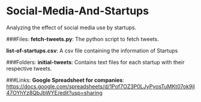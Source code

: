 # Social-Media-And-Startups

Analyzing the effect of social media use by startups.

###Files:
**fetch-tweets.py**: The python script to fetch tweets.

**list-of-startups.csv**: A csv file containing the information of Startups

###Folders:
**initial-tweets**: Contains text files for each startup with their respective tweets.


###Links:
**Google Spreadsheet for companies**: https://docs.google.com/spreadsheets/d/1Pof7OZ3P0LJyPyosTuMKt07ok9jl47OYhYz8QbJbWYE/edit?usp=sharing

